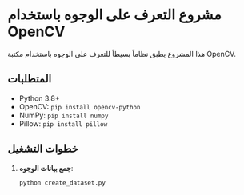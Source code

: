 # مشروع التعرف على الوجوه باستخدام OpenCV

هذا المشروع يطبق نظاماً بسيطاً للتعرف على الوجوه باستخدام مكتبة OpenCV.

## المتطلبات
- Python 3.8+
- OpenCV: `pip install opencv-python`
- NumPy: `pip install numpy`
- Pillow: `pip install pillow`

## خطوات التشغيل

1. **جمع بيانات الوجوه**:
   ```bash
   python create_dataset.py